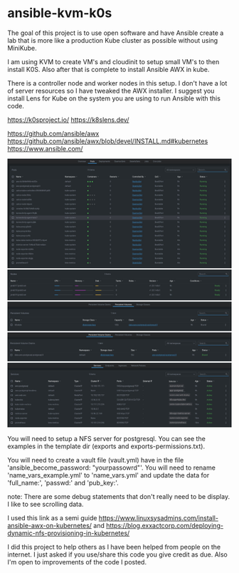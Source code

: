 # ansible-kvm-k0s

The goal of this project is to use open software and have Ansible create a lab that is more like a production Kube cluster as possible without using MiniKube.

I am using KVM to create VM's and cloudinit to setup small VM's to then install K0S. Also after that is complete to install Ansible AWX in kube.


There is a controller node and worker nodes in this setup. I don't have a lot of server resources so I have tweaked the AWX installer. I suggest you install Lens for Kube on the system you are using to run Ansible with this code.

https://k0sproject.io/
https://k8slens.dev/

https://github.com/ansible/awx
https://github.com/ansible/awx/blob/devel/INSTALL.md#kubernetes
https://www.ansible.com/

![All the pods for AWX/Kube](pods.png)
![All the worker nodes](nodes.png)
![Persistent Volume for AWX](pv.png)
![Persistenet Volume Claim for AWX](pvc.png)
![Services in Kube](services.png)

You will need to setup a NFS server for postgresql. You can see the examples in the template dir (exports and exports-permissions.txt).

You will need to create a vault file (vault.yml) have in the file 'ansible_become_password: "yourpassowrd"'.
You will need to rename 'name_vars_example.yml' to 'name_vars.yml' and update the data for 'full_name:', 'passwd:' and 'pub_key:'.

note: There are some debug statements that don't really need to be display. I like to see scrolling data.

I used this link as a semi guide https://www.linuxsysadmins.com/install-ansible-awx-on-kubernetes/ and https://blog.exxactcorp.com/deploying-dynamic-nfs-provisioning-in-kubernetes/

I did this project to help others as I have been helped from people on the internet. I just asked if you use/share this code you give credit as due. Also I'm open to improvements of the code I posted.